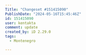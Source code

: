 ```yaml
---
Title: "Changeset #151415090"
PublishDate: "2024-05-16T15:45:46Z"
id: 151415090
user: kentakta
comment: update
created_by: iD 2.29.0
tags:
  - Montenegro

---
```


